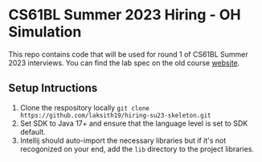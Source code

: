 # CS61BL Summer 2023 Hiring - OH Simulation 

This repo contains code that will be used for round 1 of CS61BL Summer 2023 interviews. You can find the lab spec on the old course [website](https://cs61bl.org/su22/labs/lab20/).

## Setup Intructions

1. Clone the respository locally `git clone https://github.com/laksith19/hiring-su23-skeleton.git`
1. Set SDK to Java 17+ and ensure that the language level is set to SDK default. 
1. Intellij should auto-import the necessary libraries but if it's not recogonized on your end, add the `lib` directory to the project libraries. 

